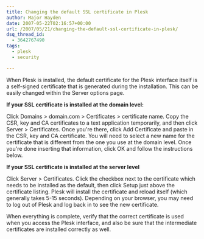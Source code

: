 ```yaml
---
title: Changing the default SSL certificate in Plesk
author: Major Hayden
date: 2007-05-22T02:16:57+00:00
url: /2007/05/21/changing-the-default-ssl-certificate-in-plesk/
dsq_thread_id:
  - 3642767490
tags:
  - plesk
  - security

---
```

When Plesk is installed, the default certificate for the Plesk interface itself is a self-signed certificate that is generated during the installation. This can be easily changed within the Server options page.

**If your SSL certificate is installed at the domain level:**

Click Domains > domain.com > Certificates > certificate name. Copy the CSR, key and CA certificates to a text application temporarily, and then click Server > Certificates. Once you're there, click Add Certificate and paste in the CSR, key and CA certificate. You will need to select a new name for the certificate that is different from the one you use at the domain level. Once you're done inserting that information, click OK and follow the instructions below.

**If your SSL certificate is installed at the server level**

Click Server > Certificates. Click the checkbox next to the certificate which needs to be installed as the default, then click Setup just above the certificate listing. Plesk will install the certificate and reload itself (which generally takes 5-15 seconds). Depending on your browser, you may need to log out of Plesk and log back in to see the new certificate.

When everything is complete, verify that the correct certificate is used when you access the Plesk interface, and also be sure that the intermediate certificates are installed correctly as well.
